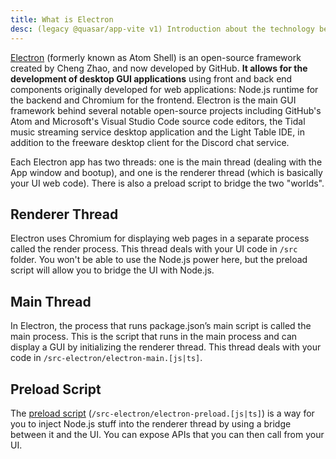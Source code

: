 ```yaml
---
title: What is Electron
desc: (legacy @quasar/app-vite v1) Introduction about the technology behind Quasar desktop apps.
---
```

[Electron](https://electronjs.org/) (formerly known as Atom Shell) is an open-source framework created by Cheng Zhao, and now developed by GitHub. **It allows for the development of desktop GUI applications** using front and back end components originally developed for web applications: Node.js runtime for the backend and Chromium for the frontend. Electron is the main GUI framework behind several notable open-source projects including GitHub's Atom and Microsoft's Visual Studio Code source code editors, the Tidal music streaming service desktop application and the Light Table IDE, in addition to the freeware desktop client for the Discord chat service.

Each Electron app has two threads: one is the main thread (dealing with the App window and bootup), and one is the renderer thread (which is basically your UI web code). There is also a preload script to bridge the two "worlds".

## Renderer Thread
Electron uses Chromium for displaying web pages in a separate process called the render process. This thread deals with your UI code in `/src` folder. You won't be able to use the Node.js power here, but the preload script will allow you to bridge the UI with Node.js.

## Main Thread
In Electron, the process that runs package.json’s main script is called the main process. This is the script that runs in the main process and can display a GUI by initializing the renderer thread. This thread deals with your code in `/src-electron/electron-main.[js|ts]`.

## Preload Script
The [preload script](/quasar-cli-vite-v1/developing-electron-apps/electron-preload-script) (`/src-electron/electron-preload.[js|ts]`) is a way for you to inject Node.js stuff into the renderer thread by using a bridge between it and the UI. You can expose APIs that you can then call from your UI.
